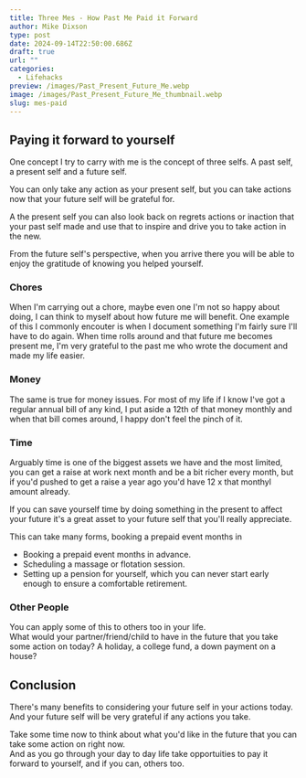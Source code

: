 ```yaml
---
title: Three Mes - How Past Me Paid it Forward
author: Mike Dixson
type: post
date: 2024-09-14T22:50:00.686Z
draft: true
url: ""
categories:
  - Lifehacks
preview: /images/Past_Present_Future_Me.webp
image: /images/Past_Present_Future_Me_thumbnail.webp
slug: mes-paid
---
```

## Paying it forward to yourself
One concept I try to carry with me is the concept of three selfs. A past self, a present self and a future self.

You can only take any action as your present self, but you can take actions now that your future self will be grateful for.

A the present self you can also look back on regrets actions or inaction that your past self made and use that to inspire and drive you to take action in the new.

From the future self's perspective, when you arrive there you will be able to enjoy the gratitude of knowing you helped yourself.


### Chores
When I'm carrying out a chore, maybe even one I'm not so happy about doing, I can think to myself about how future me will benefit. One example of this I commonly encouter is when I document something I'm fairly sure I'll have to do again. When time rolls around and that future me becomes present me, I'm very grateful to the past me who wrote the document and made my life easier.

### Money
The same is true for money issues. For most of my life if I know I've got a regular annual bill of any kind, I put aside a 12th of that money monthly and when that bill comes around, I happy don't feel the pinch of it.

### Time
Arguably time is one of the biggest assets we have and the most limited, you can get a raise at work next month and be a bit richer every month, but if you'd pushed to get a raise a year ago you'd have 12 x that monthyl amount already.

If you can save yourself time by doing something in the present to affect your future it's a great asset to your future self that you'll really appreciate.

This can take many forms, booking a prepaid event months in
- Booking a prepaid event months in advance.
- Scheduling a massage or flotation session.
- Setting up a pension for yourself, which you can never start early enough to ensure a comfortable retirement.

### Other People
You can apply some of this to others too in your life.\
What would your partner/friend/child to have in the future that you take some action on today? A holiday, a college fund, a down payment on a house?

## Conclusion
There's many benefits to considering your future self in your actions today. And your future self will be very grateful if any actions you take.

Take some time now to think about what you'd like in the future that you can take some action on right now.\
And as you go through your day to day life take opportuities to pay it forward to yourself, and if you can, others too.
